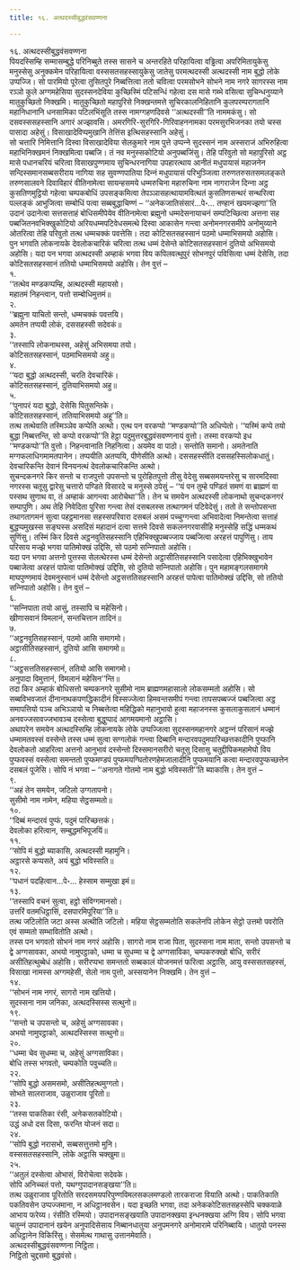 ```yaml
---
title: १६. अत्थदस्सीबुद्धवंसवण्णना

---
```

१६. अत्थदस्सीबुद्धवंसवण्णना  
पियदस्सिम्हि सम्मासम्बुद्धे परिनिब्बुते तस्स सासने च अन्तरहिते परिहायित्वा वड्ढित्वा अपरिमितायुकेसु मनुस्सेसु अनुक्‍कमेन परिहायित्वा वस्ससतसहस्सायुकेसु जातेसु परमत्थदस्सी अत्थदस्सी नाम बुद्धो लोके उप्पज्‍जि। सो पारमियो पूरेत्वा तुसितपुरे निब्बत्तित्वा ततो चवित्वा परमसोभने सोभने नाम नगरे सागरस्स नाम रञ्‍ञो कुले अग्गमहेसिया सुदस्सनदेविया कुच्छिस्मिं पटिसन्धिं गहेत्वा दस मासे गब्भे वसित्वा सुचिन्धनुय्याने मातुकुच्छितो निक्खमि। मातुकुच्छितो महापुरिसे निक्खन्तमत्ते सुचिरकालनिहितानि कुलपरम्परागतानि महानिधानानि धनसामिका पटिलभिंसूति तस्स नामग्गहणदिवसे ‘‘अत्थदस्सी’’ति नाममकंसु। सो दसवस्ससहस्सानि अगारं अज्झावसि। अमरगिरि-सुरगिरि-गिरिवाहननामका परमसुरभिजनका तयो चस्स पासादा अहेसुं। विसाखादेविप्पमुखानि तेत्तिंस इत्थिसहस्सानि अहेसुं।  
सो चत्तारि निमित्तानि दिस्वा विसाखादेविया सेलकुमारे नाम पुत्ते उप्पन्‍ने सुदस्सनं नाम अस्सराजं अभिरुहित्वा महाभिनिक्खमनं निक्खमित्वा पब्बजि। तं नव मनुस्सकोटियो अनुपब्बजिंसु। तेहि परिवुतो सो महापुरिसो अट्ठ मासे पधानचरियं चरित्वा विसाखपुण्णमाय सुचिन्धरनागिया उपहारत्थाय आनीतं मधुपायासं महाजनेन सन्दिस्समानसब्बसरीराय नागिया सह सुवण्णपातिया दिन्‍नं मधुपायासं परिभुञ्‍जित्वा तरुणतरुसतसमलङ्कते तरुणसालवने दिवाविहारं वीतिनामेत्वा सायन्हसमये धम्मरुचिना महारुचिना नाम नागराजेन दिन्‍ना अट्ठ कुसतिणमुट्ठियो गहेत्वा चम्पकबोधिं उपसङ्कमित्वा तेपञ्‍ञासहत्थायामवित्थतं कुसतिणसन्थरं सन्थरित्वा पल्‍लङ्कं आभुजित्वा सम्बोधिं पत्वा सब्बबुद्धाचिण्णं – ‘‘अनेकजातिसंसारं…पे॰… तण्हानं खयमज्झगा’’ति उदानं उदानेत्वा सत्तसत्ताहं बोधिसमीपेयेव वीतिनामेत्वा ब्रह्मुनो धम्मदेसनायाचनं सम्पटिच्छित्वा अत्तना सह पब्बजितनवभिक्खुकोटियो अरियधम्मपटिवेधसमत्थे दिस्वा आकासेन गन्त्वा अनोमनगरसमीपे अनोमुय्याने ओतरित्वा तेहि परिवुतो तत्थ धम्मचक्‍कं पवत्तेसि। तदा कोटिसतसहस्सानं पठमो धम्माभिसमयो अहोसि।  
पुन भगवति लोकनायके देवलोकचारिकं चरित्वा तत्थ धम्मं देसेन्ते कोटिसतसहस्सानं दुतियो अभिसमयो अहोसि। यदा पन भगवा अत्थदस्सी अम्हाकं भगवा विय कपिलवत्थुपुरं सोभनपुरं पविसित्वा धम्मं देसेसि, तदा कोटिसतसहस्सानं ततियो धम्माभिसमयो अहोसि। तेन वुत्तं –  
१.  
‘‘तत्थेव मण्डकप्पम्हि, अत्थदस्सी महायसो।  
महातमं निहन्त्वान, पत्तो सम्बोधिमुत्तमं॥  
२.  
‘‘ब्रह्मुना याचितो सन्तो, धम्मचक्‍कं पवत्तयि।  
अमतेन तप्पयी लोकं, दससहस्सी सदेवकं॥  
३.  
‘‘तस्सापि लोकनाथस्स, अहेसुं अभिसमया तयो।  
कोटिसतसहस्सानं, पठमाभिसमयो अहु॥  
४.  
‘‘यदा बुद्धो अत्थदस्सी, चरति देवचारिकं।  
कोटिसतसहस्सानं, दुतियाभिसमयो अहु॥  
५.  
‘‘पुनापरं यदा बुद्धो, देसेसि पितुसन्तिके।  
कोटिसतसहस्सानं, ततियाभिसमयो अहू’’ति॥  
तत्थ तत्थेवाति तस्मिञ्‍ञेव कप्पेति अत्थो। एत्थ पन वरकप्पो ‘‘मण्डकप्पो’’ति अधिप्पेतो। ‘‘यस्मिं कप्पे तयो बुद्धा निब्बत्तन्ति, सो कप्पो वरकप्पो’’ति हेट्ठा पदुमुत्तरबुद्धवंसवण्णनायं वुत्तो। तस्मा वरकप्पो इध ‘‘मण्डकप्पो’’ति वुत्तो। निहन्त्वानाति निहनित्वा। अयमेव वा पाठो। सन्तोति समानो। अमतेनाति मग्गफलाधिगमामतपानेन। तप्पयीति अतप्पयि, पीणेसीति अत्थो। दससहस्सीति दससहस्सिलोकधातुं। देवचारिकन्ति देवानं विनयनत्थं देवलोकचारिकन्ति अत्थो।  
सुचन्दकनगरे किर सन्तो च राजपुत्तो उपसन्तो च पुरोहितपुत्तो तीसु वेदेसु सब्बसमयन्तरेसु च सारमदिस्वा नगरस्स चतूसु द्वारेसु चत्तारो पण्डिते विसारदे च मनुस्से ठपेसुं – ‘‘यं पन तुम्हे पण्डितं समणं वा ब्राह्मणं वा पस्सथ सुणाथ वा, तं अम्हाकं आगन्त्वा आरोचेथा’’ति। तेन च समयेन अत्थदस्सी लोकनाथो सुचन्दकनगरं सम्पापुणि। अथ तेहि निवेदिता पुरिसा गन्त्वा तेसं दसबलस्स तत्थागमनं पटिवेदेसुं। ततो ते सन्तोपसन्ता तथागतागमनं सुत्वा पहट्ठमानसा सहस्सपरिवारा दसबलं असमं पच्‍चुग्गन्त्वा अभिवादेत्वा निमन्तेत्वा सत्ताहं बुद्धप्पमुखस्स सङ्घस्स असदिसं महादानं दत्वा सत्तमे दिवसे सकलनगरवासीहि मनुस्सेहि सद्धिं धम्मकथं सुणिंसु। तस्मिं किर दिवसे अट्ठनवुतिसहस्सानि एहिभिक्खुपब्बज्‍जाय पब्बजित्वा अरहत्तं पापुणिंसु। ताय परिसाय मज्झे भगवा पातिमोक्खं उद्दिसि, सो पठमो सन्‍निपातो अहोसि।  
यदा पन भगवा अत्तनो पुत्तस्स सेलत्थेरस्स धम्मं देसेन्तो अट्ठासीतिसहस्सानि पसादेत्वा एहिभिक्खुभावेन पब्बाजेत्वा अरहत्तं पापेत्वा पातिमोक्खं उद्दिसि, सो दुतियो सन्‍निपातो अहोसि। पुन महामङ्गलसमागमे माघपुण्णमायं देवमनुस्सानं धम्मं देसेन्तो अट्ठसत्ततिसहस्सानि अरहत्तं पापेत्वा पातिमोक्खं उद्दिसि, सो ततियो सन्‍निपातो अहोसि। तेन वुत्तं –  
६.  
‘‘सन्‍निपाता तयो आसुं, तस्सापि च महेसिनो।  
खीणासवानं विमलानं, सन्तचित्तान तादिनं॥  
७.  
‘‘अट्ठनवुतिसहस्सानं, पठमो आसि समागमो।  
अट्ठासीतिसहस्सानं, दुतियो आसि समागमो॥  
८.  
‘‘अट्ठसत्ततिसहस्सानं, ततियो आसि समागमो।  
अनुपादा विमुत्तानं, विमलानं महेसिन’’न्ति॥  
तदा किर अम्हाकं बोधिसत्तो चम्पकनगरे सुसीमो नाम ब्राह्मणमहासालो लोकसम्मतो अहोसि। सो सब्बविभवजातं दीनानाथकपणद्धिकादीनं विस्सज्‍जेत्वा हिमवन्तसमीपं गन्त्वा तापसपब्बज्‍जं पब्बजित्वा अट्ठ समापत्तियो पञ्‍च अभिञ्‍ञायो च निब्बत्तेत्वा महिद्धिको महानुभावो हुत्वा महाजनस्स कुसलाकुसलानं धम्मानं अनवज्‍जसावज्‍जभावञ्‍च दस्सेत्वा बुद्धुप्पादं आगमयमानो अट्ठासि।  
अथापरेन समयेन अत्थदस्सिम्हि लोकनायके लोके उप्पज्‍जित्वा सुदस्सनमहानगरे अट्ठन्‍नं परिसानं मज्झे धम्मामतवस्सं वस्सेन्ते तस्स धम्मं सुत्वा सग्गलोकं गन्त्वा दिब्बानि मन्दारवपदुमपारिच्छत्तकादीनि पुप्फानि देवलोकतो आहरित्वा अत्तनो आनुभावं दस्सेन्तो दिस्समानसरीरो चतूसु दिसासु चतुद्दीपिकमहामेघो विय पुप्फवस्सं वस्सेत्वा समन्ततो पुप्फमण्डपं पुप्फमयग्घितोरणहेमजालादीनि पुप्फमयानि कत्वा मन्दारवपुप्फच्छत्तेन दसबलं पूजेसि। सोपि नं भगवा – ‘‘अनागते गोतमो नाम बुद्धो भविस्सती’’ति ब्याकासि। तेन वुत्तं –  
९.  
‘‘अहं तेन समयेन, जटिलो उग्गतापनो।  
सुसीमो नाम नामेन, महिया सेट्ठसम्मतो॥  
१०.  
‘‘दिब्बं मन्दारवं पुप्फं, पदुमं पारिच्छत्तकं।  
देवलोका हरित्वान, सम्बुद्धमभिपूजयिं॥  
११.  
‘‘सोपि मं बुद्धो ब्याकासि, अत्थदस्सी महामुनि।  
अट्ठारसे कप्पसते, अयं बुद्धो भविस्सति॥  
१२.  
‘‘पधानं पदहित्वान…पे॰… हेस्साम सम्मुखा इमं॥  
१३.  
‘‘तस्सापि वचनं सुत्वा, हट्ठो संविग्गमानसो।  
उत्तरिं वतमधिट्ठासिं, दसपारमिपूरिया’’ति॥  
तत्थ जटिलोति जटा अस्स अत्थीति जटिलो। महिया सेट्ठसम्मतोति सकलेनपि लोकेन सेट्ठो उत्तमो पवरोति एवं सम्मतो सम्भावितोति अत्थो।  
तस्स पन भगवतो सोभनं नाम नगरं अहोसि। सागरो नाम राजा पिता, सुदस्सना नाम माता, सन्तो उपसन्तो च द्वे अग्गसावका, अभयो नामुपट्ठाको, धम्मा च सुधम्मा च द्वे अग्गसाविका, चम्पकरुक्खो बोधि, सरीरं असीतिहत्थुब्बेधं अहोसि। सरीरप्पभा समन्ततो सब्बकालं योजनमत्तं फरित्वा अट्ठासि, आयु वस्ससतसहस्सं, विसाखा नामस्स अग्गमहेसी, सेलो नाम पुत्तो, अस्सयानेन निक्खमि। तेन वुत्तं –  
१४.  
‘‘सोभनं नाम नगरं, सागरो नाम खत्तियो।  
सुदस्सना नाम जनिका, अत्थदस्सिस्स सत्थुनो॥  
१९.  
‘‘सन्तो च उपसन्तो च, अहेसुं अग्गसावका।  
अभयो नामुपट्ठाको, अत्थदस्सिस्स सत्थुनो॥  
२०.  
‘‘धम्मा चेव सुधम्मा च, अहेसुं अग्गसाविका।  
बोधि तस्स भगवतो, चम्पकोति पवुच्‍चति॥  
२२.  
‘‘सोपि बुद्धो असमसमो, असीतिहत्थमुग्गतो।  
सोभते सालराजाव, उळुराजाव पूरितो॥  
२३.  
‘‘तस्स पाकतिका रंसी, अनेकसतकोटियो।  
उद्धं अधो दस दिसा, फरन्ति योजनं सदा॥  
२४.  
‘‘सोपि बुद्धो नरासभो, सब्बसत्तुत्तमो मुनि।  
वस्ससतसहस्सानि, लोके अट्ठासि चक्खुमा॥  
२५.  
‘‘अतुलं दस्सेत्वा ओभासं, विरोचेत्वा सदेवके।  
सोपि अनिच्‍चतं पत्तो, यथग्गुपादानसङ्खया’’ति॥  
तत्थ उळुराजाव पूरितोति सरदसमयपरिपुण्णविमलसकलमण्डलो तारकराजा वियाति अत्थो। पाकतिकाति पकतिवसेन उप्पज्‍जमाना, न अधिट्ठानवसेन। यदा इच्छति भगवा, तदा अनेककोटिसतसहस्सेपि चक्‍कवाळे आभाय फरेय्य। रंसीति रस्मियो। उपादानसङ्खयाति उपादानक्खया इन्धनक्खया अग्गि विय। सोपि भगवा चतुन्‍नं उपादानानं खयेन अनुपादिसेसाय निब्बानधातुया अनुपमनगरे अनोमारामे परिनिब्बायि। धातुयो पनस्स अधिट्ठानेन विकिरिंसु। सेसमेत्थ गाथासु उत्तानमेवाति।  
अत्थदस्सीबुद्धवंसवण्णना निट्ठिता।  
निट्ठितो चुद्दसमो बुद्धवंसो।  